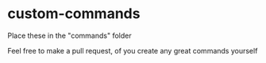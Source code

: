 # custom-commands
Place these in the "commands" folder

Feel free to make a pull request, of you create any great commands yourself
